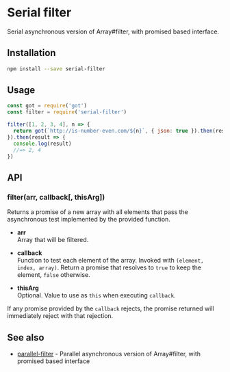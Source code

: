 # Serial filter

Serial asynchronous version of Array#filter, with promised based interface.

## Installation

```sh
npm install --save serial-filter
```

## Usage

```js
const got = require('got')
const filter = require('serial-filter')

filter([1, 2, 3, 4], n => {
  return got(`http://is-number-even.com/${n}`, { json: true }).then(res => res.body)
}).then(result => {
  console.log(result)
  //=> 2, 4
})
```

## API

### filter(arr, callback[, thisArg])

Returns a promise of a new array with all elements that pass the asynchronous
test implemented by the provided function.

- **arr** <br>
  Array that will be filtered.

- **callback** <br>
  Function to test each element of the array. Invoked with `(element, index, array)`. Return a promise that resolves to `true` to keep the element, `false` otherwise.

- **thisArg** <br>
  Optional. Value to use as `this` when executing `callback`.

If any promise provided by the `callback` rejects, the promise returned will
immediately reject with that rejection.

## See also

- [parallel-filter](https://github.com/LinusU/parallel-filter) - Parallel asynchronous version of Array#filter, with promised based interface
